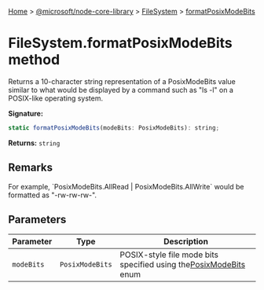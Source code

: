 [Home](./index) &gt; [@microsoft/node-core-library](./node-core-library.md) &gt; [FileSystem](./node-core-library.filesystem.md) &gt; [formatPosixModeBits](./node-core-library.filesystem.formatposixmodebits.md)

# FileSystem.formatPosixModeBits method

Returns a 10-character string representation of a PosixModeBits value similar to what would be displayed by a command such as "ls -l" on a POSIX-like operating system.

**Signature:**
```javascript
static formatPosixModeBits(modeBits: PosixModeBits): string;
```
**Returns:** `string`

## Remarks

For example, \`PosixModeBits.AllRead \| PosixModeBits.AllWrite\` would be formatted as "-rw-rw-rw-".

## Parameters

|  Parameter | Type | Description |
|  --- | --- | --- |
|  `modeBits` | `PosixModeBits` | POSIX-style file mode bits specified using the[PosixModeBits](./node-core-library.posixmodebits.md) enum |

